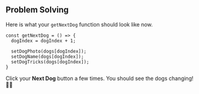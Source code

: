 ## Problem Solving

Here is what your `getNextDog` function should look like now.

```
const getNextDog = () => {
  dogIndex = dogIndex + 1;

  setDogPhoto(dogs[dogIndex]);
  setDogName(dogs[dogIndex]);
  setDogTricks(dogs[dogIndex]);
}
```

Click your **Next Dog** button a few times. You should see the dogs changing! 🎉🎉